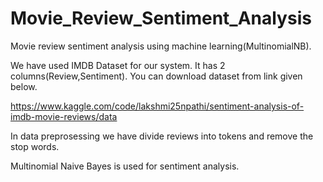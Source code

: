 # Movie_Review_Sentiment_Analysis
Movie review sentiment analysis using machine learning(MultinomialNB).

We have used IMDB Dataset for our system. It has 2 columns(Review,Sentiment).
You can download dataset from link given below.

https://www.kaggle.com/code/lakshmi25npathi/sentiment-analysis-of-imdb-movie-reviews/data

In data preprosessing we have divide reviews into tokens and remove the stop words.

Multinomial Naive Bayes is used for sentiment analysis.
